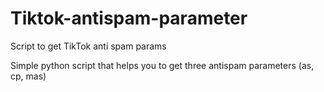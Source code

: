 # Tiktok-antispam-parameter
Script to get TikTok anti spam params

Simple python script that helps you to get three antispam parameters (as, cp, mas)
